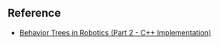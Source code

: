 
## Reference
- [ Behavior Trees in Robotics (Part 2 - C++ Implementation) ](https://youtu.be/4PUiDmD5dkg)